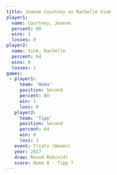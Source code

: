 ```yaml
---
title: Joanne Courtney vs Rachelle Vink
player1:                
  name: Courtney, Joanne
  percent: 80           
  wins: 1               
  losses: 0             
player2:                
  name: Vink, Rachelle  
  percent: 64           
  wins: 0               
  losses: 1             
games:
 - player1:          
     team: 'Homa'    
     position: Second
     percent: 80     
     win: 1          
     loss: 0         
   player2:          
     team: 'Tipp'    
     position: Second
     percent: 64     
     win: 0          
     loss: 1         
   event: Trials (Women) 
   year: 2017            
   draw: Round Robin(4)  
   score: Homa 8 - Tipp 7
---
```

